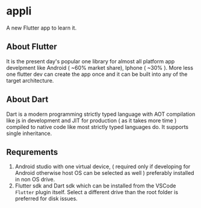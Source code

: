 # appli
A new Flutter app to learn it.

## About Flutter
It is the present day's popular one library for almost all platform app develpment like Android ( ~60% market share), Iphone ( ~30% ). More less one flutter dev can create the app once and it can be built into any of the target architecture.

## About Dart
Dart is a modern programming strictly typed language with AOT compilation like js in development and JIT for production ( as it takes more time ) compiled to native code like most strictly typed languages do. It supports single inheritance.

## Requrements
1. Android studio with one virtual device, ( required only if developing for Android otherwise host OS can be selected as well ) preferably installed in non OS drive.
2. Flutter sdk and Dart sdk which can be installed from the VSCode `Flutter` plugin itself. Select a different drive than the root folder is preferred for disk issues.
